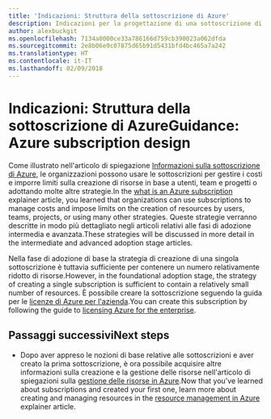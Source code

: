 ```yaml
---
title: 'Indicazioni: Struttura della sottoscrizione di Azure'
description: Indicazioni per la progettazione di una sottoscrizione di Azure nell'ambito di una strategia di adozione del cloud di base
author: alexbuckgit
ms.openlocfilehash: 7134a0000ce33a786166d759cb390023a062dfda
ms.sourcegitcommit: 2e8b06e9c07875d65b91d5431bfd4bc465a7a242
ms.translationtype: HT
ms.contentlocale: it-IT
ms.lasthandoff: 02/09/2018
---
```

# <a name="guidance-azure-subscription-design"></a><span data-ttu-id="48728-103">Indicazioni: Struttura della sottoscrizione di Azure</span><span class="sxs-lookup"><span data-stu-id="48728-103">Guidance: Azure subscription design</span></span> 

<span data-ttu-id="48728-104">Come illustrato nell'articolo di spiegazione [Informazioni sulla sottoscrizione di Azure](subscription-explainer.md), le organizzazioni possono usare le sottoscrizioni per gestire i costi e imporre limiti sulla creazione di risorse in base a utenti, team e progetti o adottando molte altre strategie.</span><span class="sxs-lookup"><span data-stu-id="48728-104">In the [what is an Azure subscription](subscription-explainer.md) explainer article, you learned that organizations can use subscriptions to manage costs and impose limits on the creation of resources by users, teams, projects, or using many other strategies.</span></span> <span data-ttu-id="48728-105">Queste strategie verranno descritte in modo più dettagliato negli articoli relativi alle fasi di adozione intermedia e avanzata.</span><span class="sxs-lookup"><span data-stu-id="48728-105">These strategies will be discussed in more detail in the intermediate and advanced adoption stage articles.</span></span>

<span data-ttu-id="48728-106">Nella fase di adozione di base la strategia di creazione di una singola sottoscrizione è tuttavia sufficiente per contenere un numero relativamente ridotto di risorse.</span><span class="sxs-lookup"><span data-stu-id="48728-106">However, in the foundational adoption stage, the strategy of creating a single subscription is sufficient to contain a relatively small number of resources.</span></span> <span data-ttu-id="48728-107">È possibile creare la sottoscrizione seguendo la guida per le [licenze di Azure per l'azienda][azure-enterprise-licensing].</span><span class="sxs-lookup"><span data-stu-id="48728-107">You can create this subscription by following the guide to [licensing Azure for the enterprise][azure-enterprise-licensing].</span></span>

## <a name="next-steps"></a><span data-ttu-id="48728-108">Passaggi successivi</span><span class="sxs-lookup"><span data-stu-id="48728-108">Next steps</span></span>

* <span data-ttu-id="48728-109">Dopo aver appreso le nozioni di base relative alle sottoscrizioni e aver creato la prima sottoscrizione, è ora possibile acquisire altre informazioni sulla creazione e la gestione delle risorse nell'articolo di spiegazioni sulla [gestione delle risorse in Azure](resource-manager-explainer.md).</span><span class="sxs-lookup"><span data-stu-id="48728-109">Now that you've learned about subscriptions and created your first one, learn more about creating and managing resources in the [resource management in Azure](resource-manager-explainer.md) explainer article.</span></span>

[azure-enterprise-licensing]: https://azure.microsoft.com/pricing/enterprise-agreement
